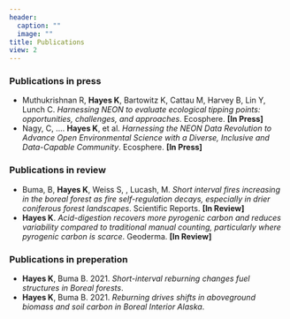 ```yaml
---
header:
  caption: ""
  image: ""
title: Publications
view: 2
---
```


### Publications in press
- Muthukrishnan R, **Hayes K**, Bartowitz K, Cattau M, Harvey B, Lin Y, Lunch C. *Harnessing NEON to evaluate ecological tipping points: opportunities, challenges, and approaches*. Ecosphere. **[In Press]**
- Nagy, C, .... **Hayes K**, et al. *Harnessing the NEON Data Revolution to Advance Open Environmental Science with a Diverse, Inclusive and Data-Capable Community*. Ecosphere. **[In Press]**

### Publications in review
- Buma, B, **Hayes K**, Weiss S, , Lucash, M. *Short interval fires increasing in the boreal forest as fire self-regulation decays, especially in drier coniferous forest landscapes*. Scientific Reports. **[In Review]**
- **Hayes K**. *Acid-digestion recovers more pyrogenic carbon and reduces variability compared to traditional manual counting, particularly where pyrogenic carbon is scarce*. Geoderma. **[In Review]**

### Publications in preperation
- **Hayes K**, Buma B. 2021. *Short-interval reburning changes fuel structures in Boreal forests*.
- **Hayes K**, Buma B. 2021. *Reburning drives shifts in aboveground biomass and soil carbon in Boreal Interior Alaska*.

